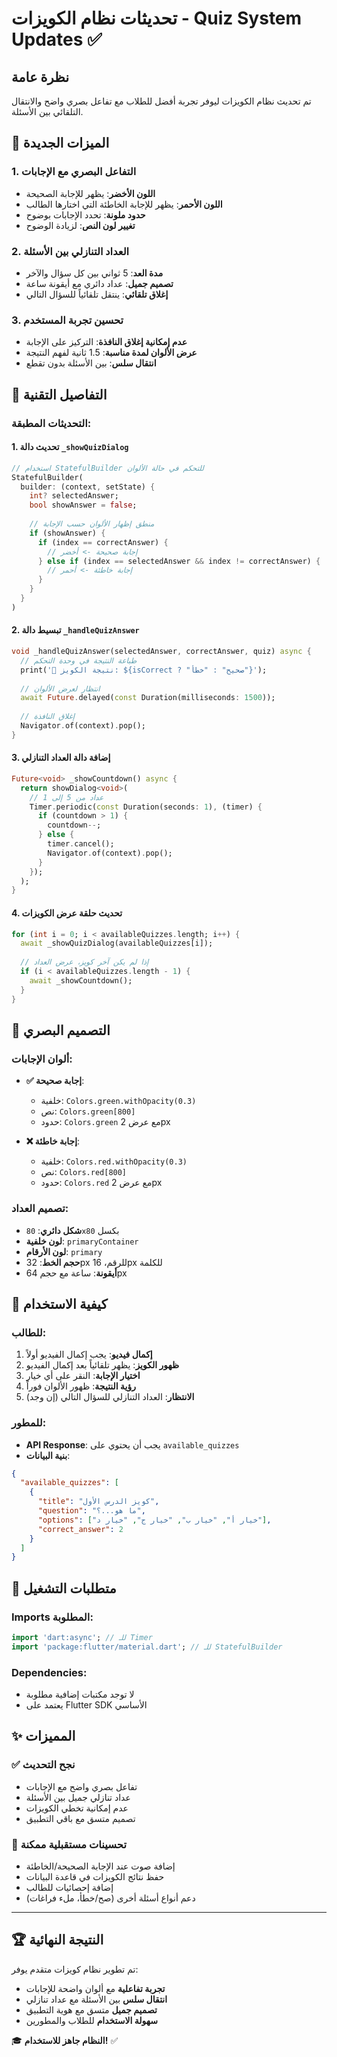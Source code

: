 # تحديثات نظام الكويزات - Quiz System Updates ✅

## نظرة عامة
تم تحديث نظام الكويزات ليوفر تجربة أفضل للطلاب مع تفاعل بصري واضح والانتقال التلقائي بين الأسئلة.

## 🎯 الميزات الجديدة

### 1. **التفاعل البصري مع الإجابات**
- **اللون الأخضر**: يظهر للإجابة الصحيحة
- **اللون الأحمر**: يظهر للإجابة الخاطئة التي اختارها الطالب
- **حدود ملونة**: تحدد الإجابات بوضوح
- **تغيير لون النص**: لزيادة الوضوح

### 2. **العداد التنازلي بين الأسئلة**
- **مدة العد**: 5 ثواني بين كل سؤال والآخر
- **تصميم جميل**: عداد دائري مع أيقونة ساعة
- **إغلاق تلقائي**: ينتقل تلقائياً للسؤال التالي

### 3. **تحسين تجربة المستخدم**
- **عدم إمكانية إغلاق النافذة**: التركيز على الإجابة
- **عرض الألوان لمدة مناسبة**: 1.5 ثانية لفهم النتيجة
- **انتقال سلس**: بين الأسئلة بدون تقطع

## 🔧 التفاصيل التقنية

### التحديثات المطبقة:

#### 1. **تحديث دالة `_showQuizDialog`**
```dart
// استخدام StatefulBuilder للتحكم في حالة الألوان
StatefulBuilder(
  builder: (context, setState) {
    int? selectedAnswer;
    bool showAnswer = false;
    
    // منطق إظهار الألوان حسب الإجابة
    if (showAnswer) {
      if (index == correctAnswer) {
        // إجابة صحيحة -> أخضر
      } else if (index == selectedAnswer && index != correctAnswer) {
        // إجابة خاطئة -> أحمر
      }
    }
  }
)
```

#### 2. **تبسيط دالة `_handleQuizAnswer`**
```dart
void _handleQuizAnswer(selectedAnswer, correctAnswer, quiz) async {
  // طباعة النتيجة في وحدة التحكم
  print('🎯 نتيجة الكويز: ${isCorrect ? "صحيح" : "خطأ"}');
  
  // انتظار لعرض الألوان
  await Future.delayed(const Duration(milliseconds: 1500));
  
  // إغلاق النافذة
  Navigator.of(context).pop();
}
```

#### 3. **إضافة دالة العداد التنازلي**
```dart
Future<void> _showCountdown() async {
  return showDialog<void>(
    // عداد من 5 إلى 1
    Timer.periodic(const Duration(seconds: 1), (timer) {
      if (countdown > 1) {
        countdown--;
      } else {
        timer.cancel();
        Navigator.of(context).pop();
      }
    });
  );
}
```

#### 4. **تحديث حلقة عرض الكويزات**
```dart
for (int i = 0; i < availableQuizzes.length; i++) {
  await _showQuizDialog(availableQuizzes[i]);
  
  // إذا لم يكن آخر كويز، عرض العداد
  if (i < availableQuizzes.length - 1) {
    await _showCountdown();
  }
}
```

## 🎨 التصميم البصري

### ألوان الإجابات:
- **✅ إجابة صحيحة**: 
  - خلفية: `Colors.green.withOpacity(0.3)`
  - نص: `Colors.green[800]`
  - حدود: `Colors.green` مع عرض 2px
  
- **❌ إجابة خاطئة**:
  - خلفية: `Colors.red.withOpacity(0.3)`
  - نص: `Colors.red[800]`
  - حدود: `Colors.red` مع عرض 2px

### تصميم العداد:
- **شكل دائري**: `80x80` بكسل
- **لون خلفية**: `primaryContainer`
- **لون الأرقام**: `primary`
- **حجم الخط**: 32px للرقم، 16px للكلمة
- **أيقونة**: ساعة مع حجم 64px

## 🚀 كيفية الاستخدام

### للطالب:
1. **إكمال فيديو**: يجب إكمال الفيديو أولاً
2. **ظهور الكويز**: يظهر تلقائياً بعد إكمال الفيديو
3. **اختيار الإجابة**: النقر على أي خيار
4. **رؤية النتيجة**: ظهور الألوان فوراً
5. **الانتظار**: العداد التنازلي للسؤال التالي (إن وجد)

### للمطور:
- **API Response**: يجب أن يحتوي على `available_quizzes`
- **بنية البيانات**:
```json
{
  "available_quizzes": [
    {
      "title": "كويز الدرس الأول",
      "question": "ما هو...؟",
      "options": ["خيار أ", "خيار ب", "خيار ج", "خيار د"],
      "correct_answer": 2
    }
  ]
}
```

## 📱 متطلبات التشغيل

### Imports المطلوبة:
```dart
import 'dart:async'; // للـ Timer
import 'package:flutter/material.dart'; // للـ StatefulBuilder
```

### Dependencies:
- لا توجد مكتبات إضافية مطلوبة
- يعتمد على Flutter SDK الأساسي

## ✨ المميزات

### ✅ **نجح التحديث**
- تفاعل بصري واضح مع الإجابات
- عداد تنازلي جميل بين الأسئلة
- عدم إمكانية تخطي الكويزات
- تصميم متسق مع باقي التطبيق

### 🎯 **تحسينات مستقبلية ممكنة**
- إضافة صوت عند الإجابة الصحيحة/الخاطئة
- حفظ نتائج الكويزات في قاعدة البيانات
- إضافة إحصائيات للطالب
- دعم أنواع أسئلة أخرى (صح/خطأ، ملء فراغات)

---

## 🏆 النتيجة النهائية

تم تطوير نظام كويزات متقدم يوفر:
- **تجربة تفاعلية** مع ألوان واضحة للإجابات
- **انتقال سلس** بين الأسئلة مع عداد تنازلي
- **تصميم جميل** متسق مع هوية التطبيق
- **سهولة الاستخدام** للطلاب والمطورين

🎓 **النظام جاهز للاستخدام!** ✅
